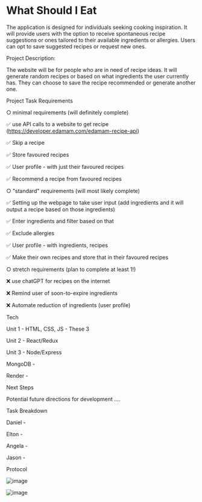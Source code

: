# What Should I Eat

The application is designed for individuals seeking cooking inspiration. It will provide users with the option to receive spontaneous recipe suggestions or ones tailored to their available ingredients or allergies. Users can opt to save suggested recipes or request new ones.

Project Description:

The website will be for people who are in need of recipe ideas. It will generate random recipes or based on what ingredients the user currently has. They can choose to save the recipe recommended or generate another one. 


Project Task Requirements

○ minimal requirements (will definitely complete) 

✅ use API calls to a website to get recipe (https://developer.edamam.com/edamam-recipe-api)

✅ Skip a recipe 

✅ Store favoured recipes 

✅ User profile - with just their favoured recipes 

✅ Recommend a recipe from favoured recipes 


○ "standard" requirements (will most likely complete) 

✅ Setting up the webpage to take user input (add ingredients and it will output a recipe based on those ingredients) 

✅ Enter ingredients and filter based on that 

✅ Exclude allergies

✅ User profile - with ingredients, recipes 

✅ Make their own recipes and store that in their favoured recipes


○ stretch requirements (plan to complete at least 1!)

❌  use chatGPT for recipes on the internet

❌  Remind user of soon-to-expire ingredients

❌  Automate reduction of ingredients (user profile)

Tech 

Unit 1 - HTML, CSS, JS - These 3 

Unit 2 - React/Redux 

Unit 3 - Node/Express 

MongoDB - 

Render - 



Next Steps

Potential future directions for development .... 
 



Task Breakdown

Daniel -

Elton -

Angela -

Jason - 




Protocol

![image](https://github.com/danielnelson35/CPSC455Project/assets/28066750/9fcfd8ce-cc2e-4d30-9892-1e8d57cf0ba5)

![image](https://github.com/danielnelson35/CPSC455Project/assets/28066750/36271027-3e07-4306-ad77-030c8b1e0c10)